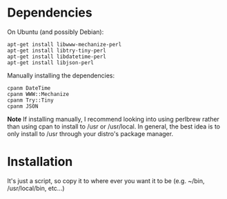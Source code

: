 Dependencies
============

On Ubuntu (and possibly Debian):

    apt-get install libwww-mechanize-perl
    apt-get install libtry-tiny-perl
    apt-get install libdatetime-perl
    apt-get install libjson-perl

Manually installing the dependencies:

    cpanm DateTime
    cpanm WWW::Mechanize
    cpanm Try::Tiny
    cpanm JSON

**Note** If installing manually, I recommend looking into using perlbrew rather
than using cpan to install to /usr or /usr/local. In general, the best idea is
to only install to /usr through your distro's package manager.

Installation
============

It's just a script, so copy it to where ever you want it to be (e.g. ~/bin,
/usr/local/bin, etc...)
